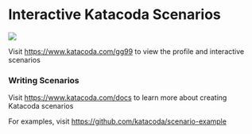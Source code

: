 # Interactive Katacoda Scenarios

[![](http://shields.katacoda.com/katacoda/gg99/count.svg)](https://www.katacoda.com/gg99 "Get your profile on Katacoda.com")

Visit https://www.katacoda.com/gg99 to view the profile and interactive scenarios

### Writing Scenarios
Visit https://www.katacoda.com/docs to learn more about creating Katacoda scenarios

For examples, visit https://github.com/katacoda/scenario-example
